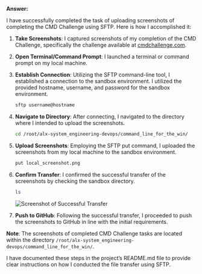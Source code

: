 **Answer:**

I have successfully completed the task of uploading screenshots of completing the CMD Challenge using SFTP. Here is how I accomplished it:

1. **Take Screenshots**: I captured screenshots of my completion of the CMD Challenge, specifically the challenge available at [cmdchallenge.com](https://cmdchallenge.com/#/find_primes).

2. **Open Terminal/Command Prompt**: I launched a terminal or command prompt on my local machine.

3. **Establish Connection**: Utilizing the SFTP command-line tool, I established a connection to the sandbox environment. I utilized the provided hostname, username, and password for the sandbox environment.

   ```bash
   sftp username@hostname
   ```

4. **Navigate to Directory**: After connecting, I navigated to the directory where I intended to upload the screenshots.

   ```bash
   cd /root/alx-system_engineering-devops/command_line_for_the_win/
   ```

5. **Upload Screenshots**: Employing the SFTP put command, I uploaded the screenshots from my local machine to the sandbox environment.

   ```bash
   put local_screenshot.png
   ```

6. **Confirm Transfer**: I confirmed the successful transfer of the screenshots by checking the sandbox directory.

   ```bash
   ls
   ```

   ![Screenshot of Successful Transfer](path_to_screenshot)

7. **Push to GitHub**: Following the successful transfer, I proceeded to push the screenshots to GitHub in line with the initial requirements.

**Note**: The screenshots of completed CMD Challenge tasks are located within the directory `/root/alx-system_engineering-devops/command_line_for_the_win/`.

I have documented these steps in the project’s README.md file to provide clear instructions on how I conducted the file transfer using SFTP.
